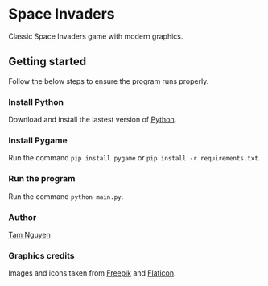 # Space Invaders
Classic Space Invaders game with modern graphics.

## Getting started
Follow the below steps to ensure the program runs properly.

### Install Python
Download and install the lastest version of [Python](https://www.python.org/downloads/).

### Install Pygame
Run the command ```pip install pygame``` or ```pip install -r requirements.txt```.

### Run the program
Run the command ```python main.py```.

### Author
[Tam Nguyen](https://github.com/tamnguyen820)

### Graphics credits
Images and icons taken from [Freepik](https://www.freepik.com/) and [Flaticon](https://www.flaticon.com/).
